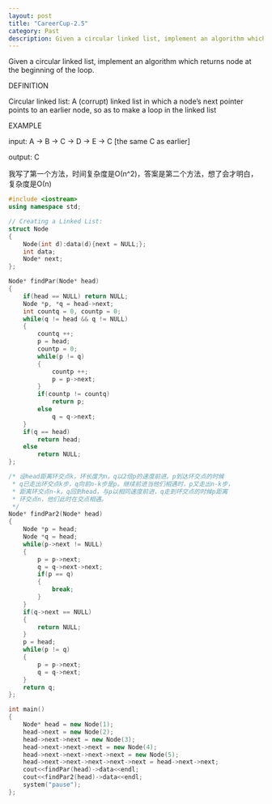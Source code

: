 ```yaml
---
layout: post
title: "CareerCup-2.5"
category: Past
description: Given a circular linked list, implement an algorithm which returns node at the beginning of the loop.
---
```

Given a circular linked list, implement an algorithm which returns node at the beginning of the loop.

DEFINITION

Circular linked list: A (corrupt) linked list in which a node’s next pointer points to an 
earlier node, so as to make a loop in the linked list 

EXAMPLE

input: A -> B -> C -> D -> E -> C [the same C as earlier]

output: C

我写了第一个方法，时间复杂度是Ο(n^2)，答案是第二个方法，想了会才明白，复杂度是Ο(n)

```cpp
#include <iostream>
using namespace std;

// Creating a Linked List:
struct Node
{
    Node(int d):data(d){next = NULL;};
    int data;
    Node* next;
};

Node* findPar(Node* head)
{
    if(head == NULL) return NULL;
    Node *p, *q = head->next;
    int countq = 0, countp = 0;
    while(q != head && q != NULL)
    {
        countq ++;
        p = head;
        countp = 0;
        while(p != q)
        {
            countp ++;
            p = p->next;
        }
        if(countp != countq)
            return p;
        else
            q = q->next;
    }
    if(q == head)
        return head;
    else
        return NULL;
};

/* 设head距离环交点k，环长度为n。q以2倍p的速度前进。p到达环交点的时候
 * q已走出环交点k步，q向前n-k步是p。继续前进当他们相遇时，p又走出n-k步，
 * 距离环交点n-k。q回到head，与p以相同速度前进，q走到环交点的时候p距离
 * 环交点n，他们此时在交点相遇。 
 */ 
Node* findPar2(Node* head)
{
    Node *p = head;
    Node *q = head;
    while(p->next != NULL)
    {
        p = p->next;
        q = q->next->next;
        if(p == q)
        {
            break;
        }
    }
    if(q->next == NULL)
    {
        return NULL;
    }
    p = head;
    while(p != q)
    {
        p = p->next;
        q = q->next;
    }
    return q;
};

int main()
{
    Node* head = new Node(1);
    head->next = new Node(2);
    head->next->next = new Node(3);
    head->next->next->next = new Node(4);
    head->next->next->next->next = new Node(5);
    head->next->next->next->next->next = head->next->next;
    cout<<findPar(head)->data<<endl;
    cout<<findPar2(head)->data<<endl;
    system("pause"); 
};
```





